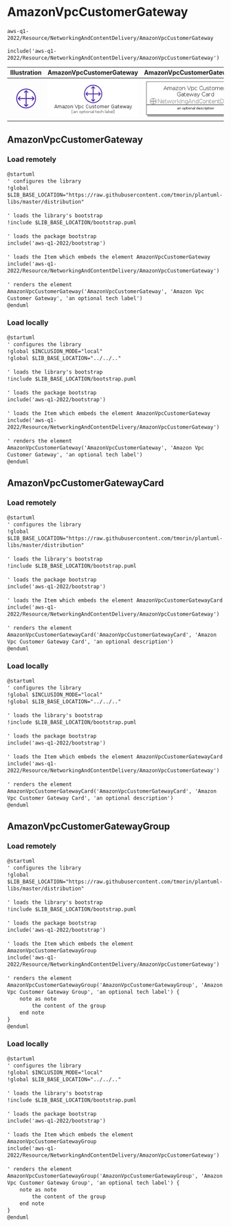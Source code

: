 # AmazonVpcCustomerGateway


```text
aws-q1-2022/Resource/NetworkingAndContentDelivery/AmazonVpcCustomerGateway
```

```text
include('aws-q1-2022/Resource/NetworkingAndContentDelivery/AmazonVpcCustomerGateway')
```



| Illustration | AmazonVpcCustomerGateway | AmazonVpcCustomerGatewayCard | AmazonVpcCustomerGatewayGroup |
| :---: | :---: | :---: | :---: |
| ![illustration for Illustration](../../../aws-q1-2022/Resource/NetworkingAndContentDelivery/AmazonVpcCustomerGateway.png) | ![illustration for AmazonVpcCustomerGateway](../../../aws-q1-2022/Resource/NetworkingAndContentDelivery/AmazonVpcCustomerGateway.Local.png) | ![illustration for AmazonVpcCustomerGatewayCard](../../../aws-q1-2022/Resource/NetworkingAndContentDelivery/AmazonVpcCustomerGatewayCard.Local.png) | ![illustration for AmazonVpcCustomerGatewayGroup](../../../aws-q1-2022/Resource/NetworkingAndContentDelivery/AmazonVpcCustomerGatewayGroup.Local.png) |




## AmazonVpcCustomerGateway

### Load remotely
```plantuml
@startuml
' configures the library
!global $LIB_BASE_LOCATION="https://raw.githubusercontent.com/tmorin/plantuml-libs/master/distribution"

' loads the library's bootstrap
!include $LIB_BASE_LOCATION/bootstrap.puml

' loads the package bootstrap
include('aws-q1-2022/bootstrap')

' loads the Item which embeds the element AmazonVpcCustomerGateway
include('aws-q1-2022/Resource/NetworkingAndContentDelivery/AmazonVpcCustomerGateway')

' renders the element
AmazonVpcCustomerGateway('AmazonVpcCustomerGateway', 'Amazon Vpc Customer Gateway', 'an optional tech label')
@enduml
```

### Load locally
```plantuml
@startuml
' configures the library
!global $INCLUSION_MODE="local"
!global $LIB_BASE_LOCATION="../../.."

' loads the library's bootstrap
!include $LIB_BASE_LOCATION/bootstrap.puml

' loads the package bootstrap
include('aws-q1-2022/bootstrap')

' loads the Item which embeds the element AmazonVpcCustomerGateway
include('aws-q1-2022/Resource/NetworkingAndContentDelivery/AmazonVpcCustomerGateway')

' renders the element
AmazonVpcCustomerGateway('AmazonVpcCustomerGateway', 'Amazon Vpc Customer Gateway', 'an optional tech label')
@enduml
```

## AmazonVpcCustomerGatewayCard

### Load remotely
```plantuml
@startuml
' configures the library
!global $LIB_BASE_LOCATION="https://raw.githubusercontent.com/tmorin/plantuml-libs/master/distribution"

' loads the library's bootstrap
!include $LIB_BASE_LOCATION/bootstrap.puml

' loads the package bootstrap
include('aws-q1-2022/bootstrap')

' loads the Item which embeds the element AmazonVpcCustomerGatewayCard
include('aws-q1-2022/Resource/NetworkingAndContentDelivery/AmazonVpcCustomerGateway')

' renders the element
AmazonVpcCustomerGatewayCard('AmazonVpcCustomerGatewayCard', 'Amazon Vpc Customer Gateway Card', 'an optional description')
@enduml
```

### Load locally
```plantuml
@startuml
' configures the library
!global $INCLUSION_MODE="local"
!global $LIB_BASE_LOCATION="../../.."

' loads the library's bootstrap
!include $LIB_BASE_LOCATION/bootstrap.puml

' loads the package bootstrap
include('aws-q1-2022/bootstrap')

' loads the Item which embeds the element AmazonVpcCustomerGatewayCard
include('aws-q1-2022/Resource/NetworkingAndContentDelivery/AmazonVpcCustomerGateway')

' renders the element
AmazonVpcCustomerGatewayCard('AmazonVpcCustomerGatewayCard', 'Amazon Vpc Customer Gateway Card', 'an optional description')
@enduml
```

## AmazonVpcCustomerGatewayGroup

### Load remotely
```plantuml
@startuml
' configures the library
!global $LIB_BASE_LOCATION="https://raw.githubusercontent.com/tmorin/plantuml-libs/master/distribution"

' loads the library's bootstrap
!include $LIB_BASE_LOCATION/bootstrap.puml

' loads the package bootstrap
include('aws-q1-2022/bootstrap')

' loads the Item which embeds the element AmazonVpcCustomerGatewayGroup
include('aws-q1-2022/Resource/NetworkingAndContentDelivery/AmazonVpcCustomerGateway')

' renders the element
AmazonVpcCustomerGatewayGroup('AmazonVpcCustomerGatewayGroup', 'Amazon Vpc Customer Gateway Group', 'an optional tech label') {
    note as note
        the content of the group
    end note
}
@enduml
```

### Load locally
```plantuml
@startuml
' configures the library
!global $INCLUSION_MODE="local"
!global $LIB_BASE_LOCATION="../../.."

' loads the library's bootstrap
!include $LIB_BASE_LOCATION/bootstrap.puml

' loads the package bootstrap
include('aws-q1-2022/bootstrap')

' loads the Item which embeds the element AmazonVpcCustomerGatewayGroup
include('aws-q1-2022/Resource/NetworkingAndContentDelivery/AmazonVpcCustomerGateway')

' renders the element
AmazonVpcCustomerGatewayGroup('AmazonVpcCustomerGatewayGroup', 'Amazon Vpc Customer Gateway Group', 'an optional tech label') {
    note as note
        the content of the group
    end note
}
@enduml
```

